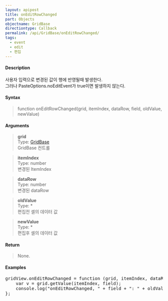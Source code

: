 ```yaml
---
layout: apipost
title: onEditRowChanged
part: Objects
objectname: GridBase
directiontype: Callback
permalink: /api/GridBase/onEditRowChanged/
tags:
  - event
  - edit
  - 편집
---
```



#### Description

 사용자 입력으로 변경된 값이 행에 반영될때 발생한다.  
 그러나 PasteOptions.noEditEvent가 true이면 발생하지 않는다.  

#### Syntax

> function onEditRowChanged(grid, itemIndex, dataRow, field, oldValue, newValue)   

#### Arguments

> **grid**  
> Type: [GridBase](/api/GridBase/)  
> GridBase 컨트롤  

> **itemIndex**  
> Type:  number  
> 변경된 ItemIndex  

> **dataRow**  
> Type:  number  
> 변경된 dataRow  

> **oldValue**  
> Type: *  
> 편집전 셀의 데이터 값  

> **newValue**  
> Type: *  
> 편집후 셀의 데이터 값  

#### Return

> None.

#### Examples 

<pre class="prettyprint">
gridView.onEditRowChanged = function (grid, itemIndex, dataRow, field, oldValue, newValue) {
    var v = grid.getValue(itemIndex, field);
    console.log("onEditRowChanged, " + field + ": " + oldValue + " => " + newValue);  
};
</pre>

